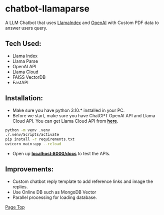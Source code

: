 # chatbot-llamaparse

A LLM Chatbot that uses [LlamaIndex](https://www.llamaindex.ai/) and [OpenAI](https://openai.com/) with Custom PDF data to answer users query.

## Tech Used:
- Llama Index
- Llama Parse
- OpenAI API
- Llama Cloud
- FAISS VectorDB
- FastAPI


## Installation:

- Make sure you have python 3.10.* installed in your PC.
- Before we start, make sure you have ChatGPT OpenAI API and Llama Cloud API. You can get Llama Cloud API from [**here**](https://cloud.llamaindex.ai/).

```bash
python -m venv .venv
./.venv/Scripts/activate
pip install -r requirements.txt
uvicorn main:app --reload
```

- Open up [**localhost:8000/docs**](http://localhost:8000/docs) to test the APIs.


## Improvements:

- Custom chatbot reply template to add reference links and image the replies.
- Use Online DB such as MongoDB Vector
- Parallel processing for loading database.

[Page Top](#chatbot-llamaparse)